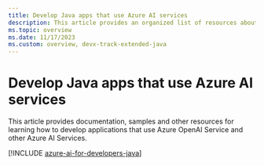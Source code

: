 ```yaml
---
title: Develop Java apps that use Azure AI services
description: This article provides an organized list of resources about Azure AI scenarios for Java developers, including documentation and code samples.
ms.topic: overview
ms.date: 11/17/2023
ms.custom: overview, devx-track-extended-java
---
```


# Develop Java apps that use Azure AI services

This article provides documentation, samples and other resources for learning how to develop applications that use Azure OpenAI Service and other Azure AI Services.

[!INCLUDE [azure-ai-for-developers-java](../../ai/includes/azure-ai-for-developers-java.md)]
